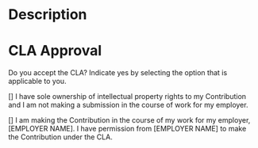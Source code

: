 # Description

<!-- Short description of changes made and why -->

# CLA Approval

Do you accept the CLA? Indicate yes by selecting the option that is applicable to you.

[] I have sole ownership of intellectual property rights to my Contribution and I am not making a submission in the course of work for my employer.

[] I am making the Contribution in the course of my work for my employer, [EMPLOYER NAME]. I have permission from [EMPLOYER NAME] to make the Contribution under the CLA.
